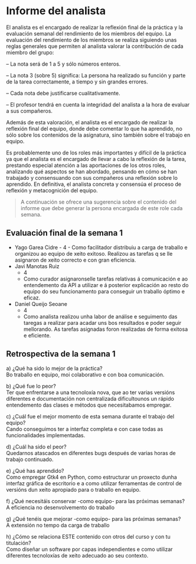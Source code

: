 # Informe del analista

  El analista es el encargado de realizar la reflexión final de la
  práctica y la evaluación semanal del rendimiento de los miembros del
  equipo. La evaluación del rendimiento de los miembros se realiza
  siguiendo unas reglas generales que permiten al analista valorar la
  contribución de cada miembro del grupo:

  – La nota será de 1 a 5 y sólo números enteros.
  
  – La nota 3 (sobre 5) significa: La persona ha realizado su función
    y parte de la tarea correctamente, a tiempo y sin grandes errores.
  
  – Cada nota debe justificarse cualitativamente.

  – El profesor tendrá en cuenta la integridad del analista a la hora
    de evaluar a sus compañeros.
  
  Además de esta valoración, el analista es el encargado de realizar
  la reflexión final del equipo, donde debe comentar lo que ha
  aprendido, no sólo sobre los contenidos de la asignatura, sino
  también sobre el trabajo en equipo.
  
  Es probablemente uno de los roles más importantes y difícil de la
  práctica ya que el analista es el encargado de llevar a cabo la
  reflexión de la tarea, prestando especial atención a las
  aportaciones de los otros roles, analizando qué aspectos se han
  abordado, pensando en cómo se han trabajado y consensuando con sus
  compañeros una reflexión sobre lo aprendido. En definitiva, el
  analista concreta y consensúa el proceso de reflexión y
  metacognición del equipo.


  > A continuación se ofrece una sugerencia sobre el contenido del
  > informe que debe generar la persona encargada de este role cada
  > semana.


## Evaluación final de la semana 1

   - Yago Garea Cidre
    - 4
    - Como facilitador distribuiu a carga de traballo e organizou ao equipo de xeito exitoso. Realizou as tarefas q se lle asignaron de xeito correcto e con gran eficiencia.
  - Javi Manotas Ruiz
    - 4
    - Como curador asignaronselle tarefas relativas á comunicación e ao entendemento da API a utilizar e á posterior explicación ao resto do equipo do seu funcionamento para conseguir un traballo óptimo e eficaz.
  - Daniel Queijo Seoane
    - 4
    - Como analista realizou unha labor de análise e seguimento das taregas a realizar para acadar uns bos resultados e poder seguir mellorando. As tarefas asignadas foron realizadas de forma exitosa e eficiente.

## Retrospectiva de la semana 1

  a) ¿Qué ha sido lo mejor de la práctica?<br>
  Bo traballo en equipo, moi colaborativo e con boa comunicación.
  
  b) ¿Qué fue lo peor?<br>
  Ter que enfrentarse a una tecnoloxía nova, que ao ter varias versións diferentes e documentación non centralizada
  dificultounos un rápido entendemento das clases e métodos que necesitabamos empregar.

  c) ¿Cuál fue el mejor momento de esta semana durante el trabajo del
     equipo?<br>
  Cando conseguimos ter a interfaz completa e con case todas as funcionalidades implementadas.

  d) ¿Cuál ha sido el peor?<br>
  Quedarnos atascados en diferentes bugs después de varias horas de trabajo continuado.

  e) ¿Qué has aprendido?<br>
  Como empregar Gtk4 en Python, como estructurar un proxecto dunha interfaz gráfica de escritorio e a como utilizar 
  ferramentas de control de versións dun xeito apropiado para o traballo en equipo. 

  f) ¿Qué necesitáis conservar -como equipo- para las próximas semanas?<br>
  A eficiencia no desenvolvemento do traballo

  g) ¿Qué tenéis que mejorar -como equipo- para las próximas semanas?<br>
  A extensión no tempo da carga de traballo

  h) ¿Cómo se relaciona ESTE contenido con otros del curso y con tu
  titulación?<br>
  Como diseñar un software por capas independientes e como utilizar diferentes tecnoloxías de xeito adecuado ao seu contexto.    
